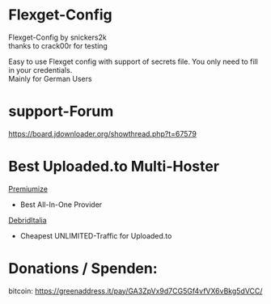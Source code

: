 # Flexget-Config

Flexget-Config by snickers2k<br>
thanks to crack00r for testing<br>


Easy to use Flexget config with support of secrets file. You only need to fill in your credentials. <br>
Mainly for German Users <br>


# support-Forum<br>
https://board.jdownloader.org/showthread.php?t=67579

# Best Uploaded.to Multi-Hoster
[Premiumize](https://www.premiumize.me/ref/709558658) <br>
- Best All-In-One Provider <br>

[DebridItalia](http://www.debriditalia.com/?ref=ref68473) <br>
- Cheapest UNLIMITED-Traffic for Uploaded.to<br>


# Donations / Spenden:
bitcoin: https://greenaddress.it/pay/GA3ZpVx9d7CG5Gf4vfVX6vBkg5dVCC/

